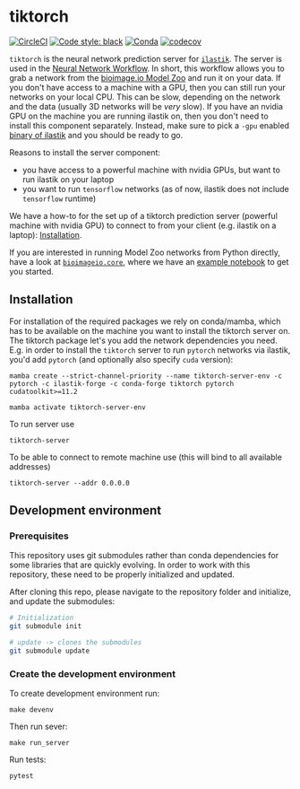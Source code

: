 # tiktorch
[![CircleCI](https://circleci.com/gh/ilastik/tiktorch.svg?style=shield)](https://circleci.com/gh/ilastik/tiktorch)
[![Code style: black](https://img.shields.io/badge/code%20style-black-000000.svg)](https://github.com/psf/black)
[![Conda](https://anaconda.org/ilastik-forge/tiktorch/badges/version.svg)](https://anaconda.org/ilastik-forge/tiktorch)
[![codecov](https://codecov.io/gh/ilastik/tiktorch/branch/main/graph/badge.svg)](https://codecov.io/gh/ilastik/tiktorch)

`tiktorch` is the neural network prediction server for [`ilastik`](https://ilastik.org).
The server is used in the [Neural Network Workflow](https://www.ilastik.org/documentation/nn/nn).
In short, this workflow allows you to grab a network from the [bioimage.io Model Zoo](https://bioimage.io/#/?partner=ilastik) and run it on your data.
If you don't have access to a machine with a GPU, then you can still run your networks on your local CPU.
This can be slow, depending on the network and the data (usually 3D networks will be _very_ slow).
If you have an nvidia GPU on the machine you are running ilastik on, then you don't need to install this component separately.
Instead, make sure to pick a `-gpu` enabled [binary of ilastik](https://www.ilastik.org/download.html#beta) and you should be ready to go.

Reasons to install the server component:
 * you have access to a powerful machine with nvidia GPUs, but want to run ilastik on your laptop
 * you want to run `tensorflow` networks (as of now, ilastik does not include `tensorflow` runtime)

We have a how-to for the set up of a tiktorch prediction server (powerful machine with nvidia GPU) to connect to from your client (e.g. ilastik on a laptop): [Installation](#installation).

If you are interested in running Model Zoo networks from Python directly, have a look at [`bioimageio.core`](https://github.com/bioimage-io/core-bioimage-io-python), where we have an [example notebook](https://github.com/bioimage-io/core-bioimage-io-python/blob/main/example/bioimageio-core-usage.ipynb) to get you started.


## Installation

For installation of the required packages we rely on conda/mamba, which has to be available on the machine you want to install the tiktorch server on.
The tiktorch package let's you add the network dependencies you need.
E.g. in order to install the `tiktorch` server to run `pytorch` networks via
ilastik, you'd add `pytorch` (and optionally also specify `cuda` version):

```
mamba create --strict-channel-priority --name tiktorch-server-env -c pytorch -c ilastik-forge -c conda-forge tiktorch pytorch cudatoolkit>=11.2

mamba activate tiktorch-server-env
```

To run server use
```
tiktorch-server
```
To be able to connect to remote machine use (this will bind to all available addresses)
```
tiktorch-server --addr 0.0.0.0
```

## Development environment

### Prerequisites

This repository uses git submodules rather than conda dependencies for some libraries that are quickly evolving.
In order to work with this repository, these need to be properly initialized and updated.

After cloning this repo, please navigate to the repository folder and initialize, and update the submodules:

```bash
# Initialization
git submodule init

# update -> clones the submodules
git submodule update

```

### Create the development environment

To create development environment run:

```
make devenv
```
Then run sever:

```
make run_server
```

Run tests:
```
pytest
```
